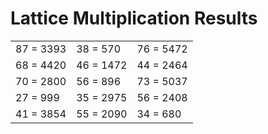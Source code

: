 # Lattice Multiplication Results

|   |   |   |
|---|---|---|
| 87 = 3393 | 38 = 570 | 76 = 5472 |
| 68 = 4420 | 46 = 1472 | 44 = 2464 |
| 70 = 2800 | 56 = 896 | 73 = 5037 |
| 27 = 999 | 35 = 2975 | 56 = 2408 |
| 41 = 3854 | 55 = 2090 | 34 = 680 |
